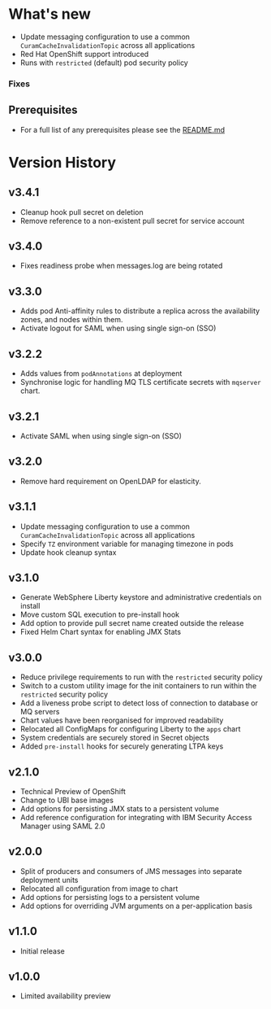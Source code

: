 # What's new

* Update messaging configuration to use a common `CuramCacheInvalidationTopic` across all applications
* Red Hat OpenShift support introduced
* Runs with `restricted` (default) pod security policy

### Fixes

## Prerequisites

* For a full list of any prerequisites please see the [README.md](README.md)

# Version History

## v3.4.1

* Cleanup hook pull secret on deletion
* Remove reference to a non-existent pull secret for service account

## v3.4.0

* Fixes readiness probe when messages.log are being rotated

## v3.3.0

* Adds pod Anti-affinity rules to distribute a replica across the availability zones, and nodes within them.
* Activate logout for SAML when using single sign-on (SSO)

## v3.2.2

* Adds values from `podAnnotations` at deployment
* Synchronise logic for handling MQ TLS certificate secrets with `mqserver` chart.

## v3.2.1

* Activate SAML when using single sign-on (SSO)

## v3.2.0

* Remove hard requirement on OpenLDAP for elasticity.

## v3.1.1

* Update messaging configuration to use a common `CuramCacheInvalidationTopic` across all applications
* Specify `TZ` environment variable for managing timezone in pods
* Update hook cleanup syntax

## v3.1.0

* Generate WebSphere Liberty keystore and administrative credentials on install
* Move custom SQL execution to pre-install hook
* Add option to provide pull secret name created outside the release
* Fixed Helm Chart syntax for enabling JMX Stats

## v3.0.0

* Reduce privilege requirements to run with the `restricted` security policy
* Switch to a custom utility image for the init containers to run within the `restricted` security policy
* Add a liveness probe script to detect loss of connection to database or MQ servers
* Chart values have been reorganised for improved readability
* Relocated all ConfigMaps for configuring Liberty to the `apps` chart
* System credentials are securely stored in Secret objects
* Added `pre-install` hooks for securely generating LTPA keys

## v2.1.0

* Technical Preview of OpenShift
* Change to UBI base images
* Add options for persisting JMX stats to a persistent volume
* Add reference configuration for integrating with IBM Security Access Manager using SAML 2.0

## v2.0.0

* Split of producers and consumers of JMS messages into separate deployment units
* Relocated all configuration from image to chart
* Add options for persisting logs to a persistent volume
* Add options for overriding JVM arguments on a per-application basis

## v1.1.0

* Initial release

## v1.0.0

* Limited availability preview
